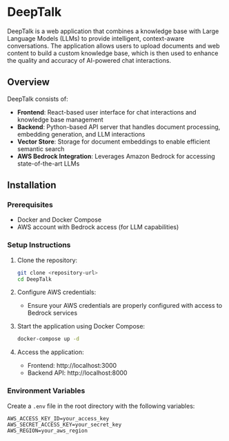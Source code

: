 # DeepTalk

DeepTalk is a web application that combines a knowledge base with Large Language Models (LLMs) to provide intelligent, context-aware conversations. The application allows users to upload documents and web content to build a custom knowledge base, which is then used to enhance the quality and accuracy of AI-powered chat interactions.

## Overview

DeepTalk consists of:

- **Frontend**: React-based user interface for chat interactions and knowledge base management
- **Backend**: Python-based API server that handles document processing, embedding generation, and LLM interactions
- **Vector Store**: Storage for document embeddings to enable efficient semantic search
- **AWS Bedrock Integration**: Leverages Amazon Bedrock for accessing state-of-the-art LLMs

## Installation

### Prerequisites

- Docker and Docker Compose
- AWS account with Bedrock access (for LLM capabilities)

### Setup Instructions

1. Clone the repository:
   ```bash
   git clone <repository-url>
   cd DeepTalk
   ```

2. Configure AWS credentials:
   - Ensure your AWS credentials are properly configured with access to Bedrock services

3. Start the application using Docker Compose:
   ```bash
   docker-compose up -d
   ```

4. Access the application:
   - Frontend: http://localhost:3000
   - Backend API: http://localhost:8000

### Environment Variables

Create a `.env` file in the root directory with the following variables:
```
AWS_ACCESS_KEY_ID=your_access_key
AWS_SECRET_ACCESS_KEY=your_secret_key
AWS_REGION=your_aws_region
```
